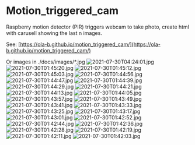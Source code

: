 # Motion_triggered_cam
Raspberry motion detector (PIR) triggers webcam to take photo, create html with carusell showing the last n images.

See: [https://ola-b.github.io/motion_triggered_cam/](https://ola-b.github.io/motion_triggered_cam/)


Or images in ./docs/images/*.jpg
![2021-07-30T04:24:01.jpg](https://github.com/Ola-B/motion_triggered_cam/blob/main/docs/images/2021-07-30T04:24:01.jpg "2021-07-30T04:24:01.jpg")
![2021-07-30T01:45:20.jpg](https://github.com/Ola-B/motion_triggered_cam/blob/main/docs/images/2021-07-30T01:45:20.jpg "2021-07-30T01:45:20.jpg")
![2021-07-30T01:45:12.jpg](https://github.com/Ola-B/motion_triggered_cam/blob/main/docs/images/2021-07-30T01:45:12.jpg "2021-07-30T01:45:12.jpg")
![2021-07-30T01:45:03.jpg](https://github.com/Ola-B/motion_triggered_cam/blob/main/docs/images/2021-07-30T01:45:03.jpg "2021-07-30T01:45:03.jpg")
![2021-07-30T01:44:56.jpg](https://github.com/Ola-B/motion_triggered_cam/blob/main/docs/images/2021-07-30T01:44:56.jpg "2021-07-30T01:44:56.jpg")
![2021-07-30T01:44:47.jpg](https://github.com/Ola-B/motion_triggered_cam/blob/main/docs/images/2021-07-30T01:44:47.jpg "2021-07-30T01:44:47.jpg")
![2021-07-30T01:44:39.jpg](https://github.com/Ola-B/motion_triggered_cam/blob/main/docs/images/2021-07-30T01:44:39.jpg "2021-07-30T01:44:39.jpg")
![2021-07-30T01:44:29.jpg](https://github.com/Ola-B/motion_triggered_cam/blob/main/docs/images/2021-07-30T01:44:29.jpg "2021-07-30T01:44:29.jpg")
![2021-07-30T01:44:21.jpg](https://github.com/Ola-B/motion_triggered_cam/blob/main/docs/images/2021-07-30T01:44:21.jpg "2021-07-30T01:44:21.jpg")
![2021-07-30T01:44:13.jpg](https://github.com/Ola-B/motion_triggered_cam/blob/main/docs/images/2021-07-30T01:44:13.jpg "2021-07-30T01:44:13.jpg")
![2021-07-30T01:44:05.jpg](https://github.com/Ola-B/motion_triggered_cam/blob/main/docs/images/2021-07-30T01:44:05.jpg "2021-07-30T01:44:05.jpg")
![2021-07-30T01:43:57.jpg](https://github.com/Ola-B/motion_triggered_cam/blob/main/docs/images/2021-07-30T01:43:57.jpg "2021-07-30T01:43:57.jpg")
![2021-07-30T01:43:49.jpg](https://github.com/Ola-B/motion_triggered_cam/blob/main/docs/images/2021-07-30T01:43:49.jpg "2021-07-30T01:43:49.jpg")
![2021-07-30T01:43:41.jpg](https://github.com/Ola-B/motion_triggered_cam/blob/main/docs/images/2021-07-30T01:43:41.jpg "2021-07-30T01:43:41.jpg")
![2021-07-30T01:43:33.jpg](https://github.com/Ola-B/motion_triggered_cam/blob/main/docs/images/2021-07-30T01:43:33.jpg "2021-07-30T01:43:33.jpg")
![2021-07-30T01:43:25.jpg](https://github.com/Ola-B/motion_triggered_cam/blob/main/docs/images/2021-07-30T01:43:25.jpg "2021-07-30T01:43:25.jpg")
![2021-07-30T01:43:17.jpg](https://github.com/Ola-B/motion_triggered_cam/blob/main/docs/images/2021-07-30T01:43:17.jpg "2021-07-30T01:43:17.jpg")
![2021-07-30T01:43:01.jpg](https://github.com/Ola-B/motion_triggered_cam/blob/main/docs/images/2021-07-30T01:43:01.jpg "2021-07-30T01:43:01.jpg")
![2021-07-30T01:42:52.jpg](https://github.com/Ola-B/motion_triggered_cam/blob/main/docs/images/2021-07-30T01:42:52.jpg "2021-07-30T01:42:52.jpg")
![2021-07-30T01:42:44.jpg](https://github.com/Ola-B/motion_triggered_cam/blob/main/docs/images/2021-07-30T01:42:44.jpg "2021-07-30T01:42:44.jpg")
![2021-07-30T01:42:36.jpg](https://github.com/Ola-B/motion_triggered_cam/blob/main/docs/images/2021-07-30T01:42:36.jpg "2021-07-30T01:42:36.jpg")
![2021-07-30T01:42:28.jpg](https://github.com/Ola-B/motion_triggered_cam/blob/main/docs/images/2021-07-30T01:42:28.jpg "2021-07-30T01:42:28.jpg")
![2021-07-30T01:42:19.jpg](https://github.com/Ola-B/motion_triggered_cam/blob/main/docs/images/2021-07-30T01:42:19.jpg "2021-07-30T01:42:19.jpg")
![2021-07-30T01:42:11.jpg](https://github.com/Ola-B/motion_triggered_cam/blob/main/docs/images/2021-07-30T01:42:11.jpg "2021-07-30T01:42:11.jpg")
![2021-07-30T01:42:03.jpg](https://github.com/Ola-B/motion_triggered_cam/blob/main/docs/images/2021-07-30T01:42:03.jpg "2021-07-30T01:42:03.jpg")
